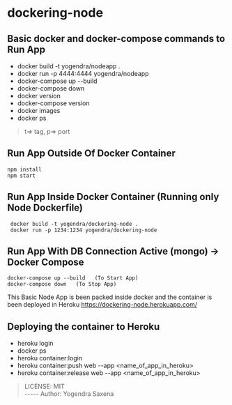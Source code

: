 # dockering-node

## Basic docker and docker-compose commands to Run App
- docker build -t yogendra/nodeapp .
- docker run -p 4444:4444 yogendra/nodeapp
- docker-compose up --build
- docker-compose down
- docker version
- docker-compose version
- docker images
- docker ps

> t=> tag, p=> port

## Run App Outside Of Docker Container

``` 
npm install
npm start 
```

## Run App Inside Docker Container (Running only Node Dockerfile)
```
 docker build -t yogendra/dockering-node .
 docker run -p 1234:1234 yogendra/dockering-node
```

## Run App With DB Connection Active (mongo) -> Docker Compose
```
docker-compose up --build   (To Start App)
docker-compose down   (To Stop App)
```
This Basic Node App is been packed inside docker and the container is been deployed in Heroku
https://dockering-node.herokuapp.com/

## Deploying the container to Heroku

- heroku login
- docker ps
- heroku container:login
- heroku container:push web --app <name_of_app_in_heroku>
- heroku container:release web --app <name_of_app_in_heroku>

> LICENSE: MIT </br> -----
> Author: Yogendra Saxena
